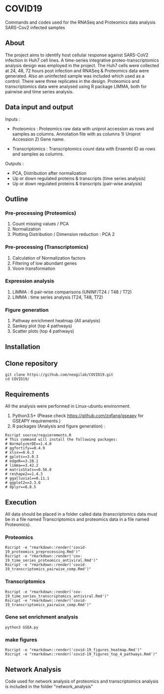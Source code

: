 # COVID19

Commands and codes used for the RNASeq and Proteomics data analysis SARS-Cov2 infected samples

## About

The project aims to identify host cellular response against SARS-CoV2 infection in Huh7 cell lines. A time-series integrative proteo-transcriptomics analysis design was employed in the project. The Huh7 cells were collected at 24, 48, 72 hours post infection and RNASeq & Proteomics data were generated. Also an uninfected sample was included which used as a control. There were three replicates in the design.
Proteomics and transcriptomics data were analysed using R package LIMMA, both for pairwise and time series analysis. 

## Data input and output
Inputs :

- Proteomics : Proteomics raw data with uniprot accession as rows and samples as columns. Annotation file with as columns 1)            Uniprot Accession 2) Gene name.

- Transcriptomics : Transcriptomics count data with Ensembl ID as rows and samples as columns.

Outputs :  
- PCA, Distribution after normalization
- Up or down regulated proteins & transcripts (time series analysis)
- Up or down regulated proteins & transcripts (pair-wise analysis)

## Outline 
### Pre-processing (Proteomics)
1) Count missing values / PCA
2) Normalization
3) Plotting Distribution / Dimension reduction : PCA 2

### Pre-processing (Transcriptomics)
1) Calculation of Normalization factors
2) Filtering of low abundant genes
3) Voom transformation

### Expression analysis
1) LIMMA : 6 pair-wise comparisons (UNINF/T24 / T48 / T72)
2) LIMMA : time series analysis (T24, T48, T72)

### Figure generation
1) Pathway enrichment heatmap (All analysis)
2) Sankey plot (top 4 pathways)
3) Scatter plots (top 4 pathways)


## Installation

## Clone repository
```
git clone https://github.com/neogilab/COVID19.git
cd COVID19/
```

## Requirements
All the analysis were performed in Linux-ubuntu environment.
1. Python3.5+ (Please check https://github.com/zqfang/gseapy for GSEAPY requirements.)
2. R packages (Analysis and figure generation) :

```
Rscript source/requierements.R
# This command will install the following packages:
# NormalyzerDE==1.4.0
# ggfortify==0.4.9
# xlsx==0.6.3
# gplots==3.0.3 
# edgeR==3.28.1
# limma==3.42.2
# matrixStats==0.56.0
# reshape2==1.4.3
# ggalluvial==0.11.1
# ggplot2==3.3.0
# dplyr==0.8.5
```

## Execution

All data should be placed in a folder called data (transcriptomics data must be in a file named Transcriptomics and proteomics data in a file named Proteomics).

### Proteomics 
```
Rscript -e "rmarkdown::render('covid-19_proteomics_preprocessing.Rmd')"
Rscript -e "rmarkdown::render('cov-19_time_series_proteomics_antiviral.Rmd')"
Rscript -e "rmarkdown::render('covid-19_transcriptomics_pairwise_comp.Rmd')"
```

### Transcriptomics
```
Rscript -e "rmarkdown::render('cov-19_time_series_transcriptomics_antiviral.Rmd')"
Rscript -e "rmarkdown::render('covid-19_transcriptomics_pairwise_comp.Rmd')"
```

### Gene set enrichment analysis
```
python3 GSEA.py
```

### make figures
```
Rscript -e "rmarkdown::render('covid-19_figures_heatmap.Rmd')"
Rscript -e "rmarkdown::render('covid-19_figures_top_4_pathways.Rmd')"
```
## Network Analysis
Code used for network analysis of proteomics and transcriptomics analysis is included in the folder "network_analysis"
